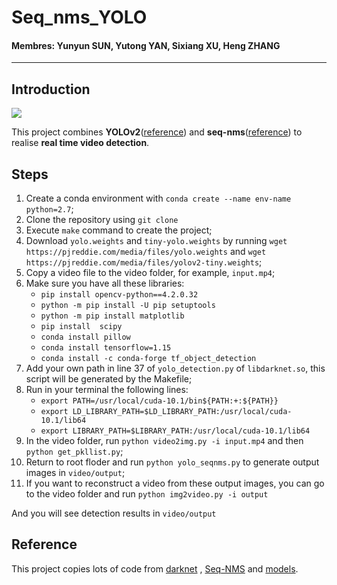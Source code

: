 # Seq_nms_YOLO

#### Membres: Yunyun SUN, Yutong YAN, Sixiang XU, Heng ZHANG

---

## Introduction

![](img/index.jpg) 

This project combines **YOLOv2**([reference](https://arxiv.org/abs/1506.02640)) and **seq-nms**([reference](https://arxiv.org/abs/1602.08465)) to realise **real time video detection**.

## Steps
1. Create a conda environment with `conda create --name env-name python=2.7`; 
1. Clone the repository using `git clone`
1. Execute `make` command to create the project;
1. Download `yolo.weights` and `tiny-yolo.weights` by running `wget https://pjreddie.com/media/files/yolo.weights` and `wget https://pjreddie.com/media/files/yolov2-tiny.weights`;
1. Copy a video file to the video folder, for example, `input.mp4`;
1. Make sure you have all these libraries:
   - `pip install opencv-python==4.2.0.32`
   - `python -m pip install -U pip setuptools`
   - `python -m pip install matplotlib`  
   - `pip install  scipy` 
   - `conda install pillow` 
   - `conda install tensorflow=1.15` 
   - `conda install -c conda-forge tf_object_detection` 
1. Add your own path in line 37 of `yolo_detection.py` of `libdarknet.so`, this script will be generated by the Makefile;
1. Run in your terminal the following lines:
   - `export PATH=/usr/local/cuda-10.1/bin${PATH:+:${PATH}}`
   - `export LD_LIBRARY_PATH=$LD_LIBRARY_PATH:/usr/local/cuda-10.1/lib64`
   - `export LIBRARY_PATH=$LIBRARY_PATH:/usr/local/cuda-10.1/lib64`
1. In the video folder, run `python video2img.py -i input.mp4` and then `python get_pkllist.py`;
1. Return to root floder and run `python yolo_seqnms.py` to generate output images in `video/output`;
1. If you want to reconstruct a video from these output images, you can go to the video folder and run `python img2video.py -i output`

And you will see detection results in `video/output`

## Reference

This project copies lots of code from [darknet](https://github.com/pjreddie/darknet) , [Seq-NMS](https://github.com/lrghust/Seq-NMS) and  [models](https://github.com/tensorflow/models).
